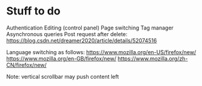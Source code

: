 # Stuff to do
Authentication
Editing (control panel)
Page switching
Tag manager
Asynchronous queries
Post request after delete: https://blog.csdn.net/dreamer2020/article/details/52074516

Language switching as follows:
https://www.mozilla.org/en-US/firefox/new/
https://www.mozilla.org/en-GB/firefox/new/
https://www.mozilla.org/zh-CN/firefox/new/

Note: vertical scrollbar may push content left
